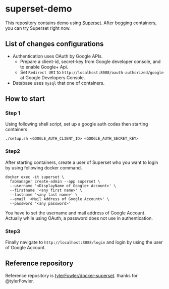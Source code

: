 
# superset-demo

This repository contains demo using [Superset](https://github.com/airbnb/superset). After begging containers, you can try Superset right now.   

## List of changes configurations

- Authentication uses OAuth by Google APIs.
  - Prepare a client-id, secret-key from Google developer console, and to enable Google+ Api.
  - Set `Redirect URI` to `http://localhost:8088/oauth-authorized/google` at Google Developers Console.
- Database uses `mysql` that one of containers.

## How to start

### Step 1

Using following shell script, set up a google auth codes then starting containers.

```
./setup.sh <GOOGLE_AUTH_CLIENT_ID> <GOOGLE_AUTH_SECRET_KEY>
```

### Step2

After starting containers,  create a user of Superset who you want to login by using following docker command.

```
docker exec -it superset \
  fabmanager create-admin --app superset \
  --username '<DisplayName of Google+ Account>' \
  --firstname '<any first name>' \
  --lastname '<any last name>' \
  --email '<Mail Address of Google Account>' \
  --password '<any password>'
```

You have to set the username and mail address of Google Account.  
Actually while using OAuth, a password does not use in authentication.

### Step3

Finally navigate to `http://localhost:8088/login` and login by using the user of Google Account.

## Reference repository

Reference repository is [tylerFowler/docker-superset](https://github.com/tylerFowler/docker-superset). thanks for @tylerFowler.
